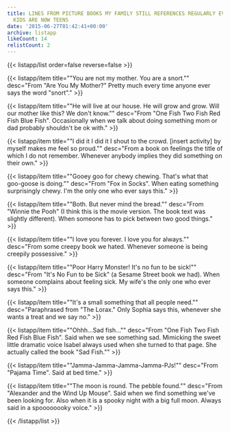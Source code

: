 ```yaml
---
title: LINES FROM PICTURE BOOKS MY FAMILY STILL REFERENCES REGULARLY EVEN THOUGH MY
  KIDS ARE NOW TEENS
date: '2015-06-27T01:42:41+00:00'
archive: listapp
likeCount: 14
relistCount: 2
---
```


<!--more-->

{{< listapp/list order=false reverse=false >}}

   {{< listapp/item title="\"You are not my mother. You are a snort.\""
      desc="From \"Are You My Mother?\" Pretty much every time anyone ever says the word \"snort\"." >}}

   {{< listapp/item title="\"He will live at our house. He will grow and grow. Will our mother like this? We don't know.\""
      desc="From \"One Fish Two Fish Red Fish Blue Fish\". Occasionally when we talk about doing something mom or dad probably shouldn't be ok with." >}}

   {{< listapp/item title="\"I did it I did it I shout to the crowd. [insert activity] by myself makes me feel so proud.\""
      desc="From a book on feelings the title of which I do not remember. Whenever anybody implies they did something on their own." >}}

   {{< listapp/item title="\"Gooey goo for chewy chewing. That's what that goo-goose is doing.\""
      desc="From \"Fox in Socks\". When eating something surprisingly chewy. I'm the only one who ever says this." >}}

   {{< listapp/item title="\"Both. But never mind the bread.\""
      desc="From \"Winnie the Pooh\" (I think this is the movie version. The book text was slightly different). When someone has to pick between two good things." >}}

   {{< listapp/item title="\"I love you forever. I love you for always.\""
      desc="From some creepy book we hated. Whenever someone is being creepily possessive." >}}

   {{< listapp/item title="\"Poor Harry Monster! It's no fun to be sick!\""
      desc="From \"It's No Fun to be Sick\" (a Sesame Street book we had). When someone complains about feeling sick. My wife's the only one who ever says this." >}}

   {{< listapp/item title="\"It's a small something that all people need.\""
      desc="Paraphrased from \"The Lorax.\" Only Sophia says this, whenever she wants a treat and we say no." >}}

   {{< listapp/item title="\"Ohhh...Sad fish...\""
      desc="From \"One Fish Two Fish Red Fish Blue Fish\". Said when we see something sad. Mimicking the sweet little dramatic voice Isabel always used when she turned to that page. She actually called the book \"Sad Fish.\"" >}}

   {{< listapp/item title="\"Jamma-Jamma-Jamma-Jamma-PJs!\""
      desc="From \"Pajama Time\". Said at bed time." >}}

   {{< listapp/item title="\"The moon is round. The pebble found.\""
      desc="From \"Alexander and the Wind Up Mouse\". Said when we find something we've been looking for. Also when it is a spooky night with a big full moon. Always said in a spoooooooky voice." >}}

{{< /listapp/list >}}
